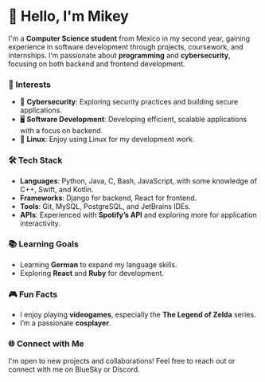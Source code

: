# 👋 Hello, I'm Mikey

I'm a **Computer Science student** from Mexico in my second year, gaining experience in software development through projects, coursework, and internships. I’m passionate about **programming** and **cybersecurity**, focusing on both backend and frontend development.

### 🌟 Interests

- 🔐 **Cybersecurity**: Exploring security practices and building secure applications.
- 🖥️ **Software Development**: Developing efficient, scalable applications with a focus on backend.
- 🐧 **Linux**: Enjoy using Linux for my development work.

### 🛠️ Tech Stack

- **Languages**: Python, Java, C, Bash, JavaScript, with some knowledge of C++, Swift, and Kotlin.
- **Frameworks**: Django for backend, React for frontend.
- **Tools**: Git, MySQL, PostgreSQL, and JetBrains IDEs.
- **APIs**: Experienced with **Spotify’s API** and exploring more for application interactivity.

### 📚 Learning Goals

- Learning **German** to expand my language skills.
- Exploring **React** and **Ruby** for development.

### 🎮 Fun Facts

- I enjoy playing **videogames**, especially the **The Legend of Zelda** series.
- I’m a passionate **cosplayer**.

### 🌐 Connect with Me

I'm open to new projects and collaborations! Feel free to reach out or connect with me on BlueSky or Discord.
